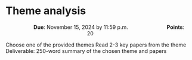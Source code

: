 # Theme analysis

<p style="text-align: center;">
    <object hspace="50">
        <strong>Due</strong></a>: November 15, 2024 by 11:59 p.m.
    </object>
    <object hspace="50">
        <strong>Points</strong></a>: 20
    </object>
</p>

Choose one of the provided themes
Read 2-3 key papers from the theme
Deliverable: 250-word summary of the chosen theme and papers
